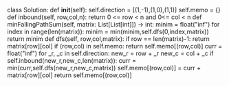 class Solution:
def __init__(self):
self.direction = [(1,-1),(1,0),(1,1)]
self.memo = {}
def inbound(self, row,col,n):
return 0 <= row < n and 0<= col < n
def minFallingPathSum(self, matrix: List[List[int]]) -> int:
minim = float("inf")
for index in range(len(matrix)):
minim = min(minim,self.dfs(0,index,matrix))
return minim
def dfs(self, row,col,matrix):
if row == len(matrix)-1:
return matrix[row][col]
if (row,col) in self.memo:
return self.memo[(row,col)]
curr = float("inf")
for _r, _c in self.direction:
new_r = row + _r
new_c = col + _c
if self.inbound(new_r,new_c,len(matrix)):
curr = min(curr,self.dfs(new_r,new_c,matrix))
self.memo[(row,col)] = curr + matrix[row][col]
return self.memo[(row,col)]